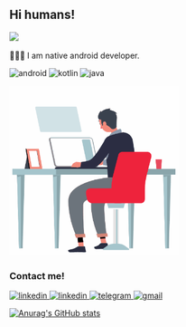 
## Hi humans!

![](https://komarev.com/ghpvc/?username=farukcuha&color=blue)

👨🏻‍💻 I am native android developer.

<img src="https://img.shields.io/badge/Android-3DDC84?style=for-the-badge&logo=android&logoColor=white" alt="android"> <img src="https://img.shields.io/badge/Kotlin-0095D5?&style=for-the-badge&logo=kotlin&logoColor=white" alt="kotlin">
<img src="https://img.shields.io/badge/Java-ED8B00?style=for-the-badge&logo=java&logoColor=white" alt="java">

<img src="working_anim.gif" width="300px" alt="gif"> 

### Contact me!
<a href="https://www.linkedin.com/in/ahmet-faruk-%C3%A7uha-5a8209116/">
    <img src="https://img.shields.io/badge/LinkedIn-0077B5?style=for-the-badge&logo=linkedin&logoColor=white" alt="linkedin"> 
</a>

<a href="https://twitter.com/faruk__cuha">
    <img src="https://img.shields.io/badge/Twitter-1DA1F2?style=for-the-badge&logo=twitter&logoColor=white" alt="linkedin"> 
</a>

<a href="https://t.me/farukcuha">
    <img src="https://img.shields.io/badge/Telegram-2CA5E0?style=for-the-badge&logo=telegram&logoColor=white" alt="telegram">
</a>

<a href="mailto:ahmetfarukucuha@gmail.com">
    <img src="https://img.shields.io/badge/Gmail-D14836?style=for-the-badge&logo=gmail&logoColor=white" alt="gmail">
</a>

[![Anurag's GitHub stats](https://github-readme-stats.vercel.app/api?username=farukcuha&show_icons=true&theme=dark)](https://github.com/farukcuha/README.md)





